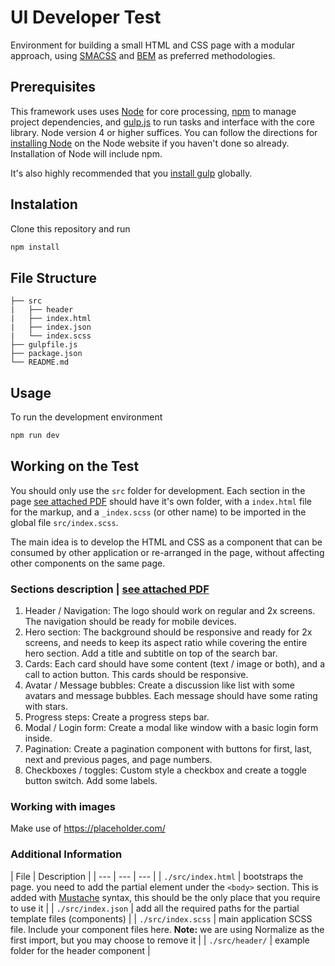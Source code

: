 # UI Developer Test

Environment for building a small HTML and CSS page with a modular approach, using [SMACSS](https://smacss.com/) and [BEM](http://getbem.com/introduction/) as preferred methodologies.

## Prerequisites

This framework uses uses [Node](https://nodejs.org) for core processing, [npm](https://www.npmjs.com/) to manage project dependencies, and [gulp.js](http://gulpjs.com/) to run tasks and interface with the core library. Node version 4 or higher suffices. You can follow the directions for [installing Node](https://nodejs.org/en/download/) on the Node website if you haven't done so already. Installation of Node will include npm.

It's also highly recommended that you [install gulp](https://github.com/gulpjs/gulp/blob/4.0/docs/getting-started.md) globally.

## Instalation

Clone this repository and run
```bash
npm install
```

## File Structure
```
├── src
|   ├── header
|   ├── index.html
|   ├── index.json
|   └── index.scss
├── gulpfile.js
├── package.json
└── README.md
```

## Usage

To run the development environment
```bash
npm run dev
```

## Working on the Test

You should only use the `src` folder for development. Each section in the page [see attached PDF](resources/wireframe.pdf) should have it's own folder, with a `index.html` file for the markup, and a `_index.scss` (or other name) to be imported in the global file `src/index.scss`.

The main idea is to develop the HTML and CSS as a component that can be consumed by other application or re-arranged in the page, without affecting other components on the same page.

### Sections description | [see attached PDF](resources/wireframe.pdf) ###

1. Header / Navigation: The logo should work on regular and 2x screens. The navigation should be ready for mobile devices.
2. Hero section: The background should be responsive and ready for 2x screens, and needs to keep its aspect ratio while covering the entire hero section. Add a title and subtitle on top of the search bar.
3. Cards: Each card should have some content (text / image or both), and a call to action button. This cards should be responsive.
4. Avatar / Message bubbles: Create a discussion like list with some avatars and message bubbles. Each message should have some rating with stars.
5. Progress steps: Create a progress steps bar.
6. Modal / Login form:  Create a modal like window with a basic login form inside.
7. Pagination: Create a pagination component with buttons for first, last, next and previous pages, and page numbers.
8. Checkboxes / toggles: Custom style a checkbox and create a toggle button switch. Add some labels. 

### Working with images ###

Make use of https://placeholder.com/

### Additional Information

| File | Description |
| --- | --- | --- |
| `./src/index.html` | bootstraps the page. you need to add the partial element under the `<body>` section. This is added with [Mustache](https://mustache.github.io/) syntax, this should be the only place that you require to use it |
| `./src/index.json` | add all the required paths for the partial template files (components) |
| `./src/index.scss` | main application SCSS file. Include your component files here. **Note:** we are using Normalize as the first import, but you may choose to remove it |
| `./src/header/` | example folder for the header component |

